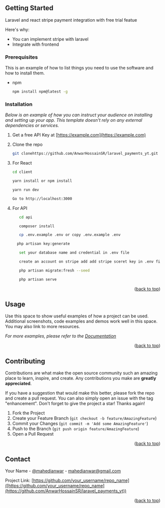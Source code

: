 ## Getting Started

Laravel and react stripe payment integration with free trial featue

Here's why:

- You can implement stripe with laravel
- Integrate with frontend

### Prerequisites

This is an example of how to list things you need to use the software and how to install them.

- npm

  ```sh
  npm install npm@latest -g
  ```

### Installation

_Below is an example of how you can instruct your audience on installing and setting up your app. This template doesn't rely on any external dependencies or services._

1. Get a free API Key at [https://example.com](https://example.com)
2. Clone the repo

   ```sh
   git clonehttps://github.com/AnwarHossainSR/laravel_payments_yt.git
   ```

3. For React

   ```sh
   cd client
   ```
   ```sh
   yarn install or npm install
   ```
    ```sh
   yarn run dev
   ```
   
    ```sh
    Go to http://localhost:3000
   ```

4. For API

   ```sh
      cd api
   ```
   ```sh
      composer install
   ```
   ```sh
      cp .env.example .env or copy .env.example .env
   ```
    ```sh
      php artisan key:generate
   ```
   ```sh
      set your database name and credential in .env file
   ```
   ```sh
      create an account on stripe add add stripe sceret key in .env file
   ```
   ```sh
      php artisan migrate:fresh --seed
   ```
   ```sh
      php artisan serve
   ```
   

<p align="right">(<a href="#readme-top">back to top</a>)</p>

<!-- USAGE EXAMPLES -->

## Usage

Use this space to show useful examples of how a project can be used. Additional screenshots, code examples and demos work well in this space. You may also link to more resources.

_For more examples, please refer to the [Documentation](https://example.com)_

<p align="right">(<a href="#readme-top">back to top</a>)</p>


<!-- CONTRIBUTING -->

## Contributing

Contributions are what make the open source community such an amazing place to learn, inspire, and create. Any contributions you make are **greatly appreciated**.

If you have a suggestion that would make this better, please fork the repo and create a pull request. You can also simply open an issue with the tag "enhancement".
Don't forget to give the project a star! Thanks again!

1. Fork the Project
2. Create your Feature Branch (`git checkout -b feature/AmazingFeature`)
3. Commit your Changes (`git commit -m 'Add some AmazingFeature'`)
4. Push to the Branch (`git push origin feature/AmazingFeature`)
5. Open a Pull Request

<p align="right">(<a href="#readme-top">back to top</a>)</p>

<!-- CONTACT -->

## Contact

Your Name - [@mahedianwar](https://twitter.com/mahedianwar) - mahedianwar@gmail.com

Project Link: [https://github.com/your_username/repo_name]([https://github.com/your_username/repo_name](https://github.com/AnwarHossainSR/laravel_payments_yt))

<p align="right">(<a href="#readme-top">back to top</a>)</p>
